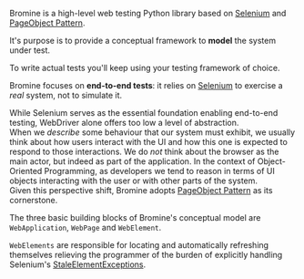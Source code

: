 Bromine is a high-level web testing Python library based on [Selenium][1] and
[PageObject Pattern][2].

It's purpose is to provide a conceptual framework to **model** the system under test.

To write actual tests you'll keep using your testing framework of choice.

Bromine focuses on **end-to-end tests**: it relies on [Selenium][1] to exercise a
*real* system, not to simulate it.

While Selenium serves as the essential foundation enabling end-to-end testing,
WebDriver alone offers too low a level of abstraction.<br/>
When we *describe* some behaviour that our system must exhibit, we usually think
about how users interact with the UI and how this one is expected to respond to
those interactions. We do *not* think about the browser as the main actor, but
indeed as part of the application. In the context of Object-Oriented Programming,
as developers we tend to reason in terms of UI objects interacting with the user
or with other parts of the system.<br/>
Given this perspective shift, Bromine adopts [PageObject Pattern][2] as its cornerstone.

The three basic building blocks of Bromine's conceptual model are `WebApplication`,
`WebPage` and `WebElement`.

`WebElements` are responsible for locating and automatically refreshing themselves relieving the programmer of the burden of explicitly handling Selenium's
[StaleElementExceptions][3].


[1]: https://www.seleniumhq.org/
[2]: https://martinfowler.com/bliki/PageObject.html
[3]: https://docs.seleniumhq.org/exceptions/stale_element_reference.jsp
